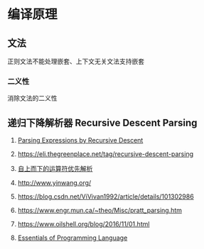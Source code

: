 # 编译原理

## 文法

正则文法不能处理嵌套、上下文无关文法支持嵌套

### 二义性

消除文法的二义性

## 递归下降解析器 Recursive Descent Parsing

1. [Parsing Expressions by Recursive Descent](https://www.engr.mun.ca/~theo/Misc/exp_parsing.htm)
1. https://eli.thegreenplace.net/tag/recursive-descent-parsing
1. [自上而下的运算符优先解析](https://firecodelab.com/blog/translate-top-down-operator-precedence-parsing/)
1. http://www.yinwang.org/
1. https://blog.csdn.net/ViVivan1992/article/details/101302986
1. https://www.engr.mun.ca/~theo/Misc/pratt_parsing.htm
1. https://www.oilshell.org/blog/2016/11/01.html

1. [Essentials of Programming Language](http://www.eopl3.com/)
